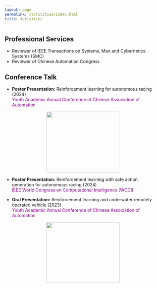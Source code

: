```yaml
---
layout: page
permalink: /activities/index.html
title: Activities
---
```


## Professional Services

- Reviewer of IEEE Transactions on Systems, Man and Cybernetics: Systems (SMC)
- Reviewer of Chinese Automation Congress

## Conference Talk

- **Poster Presentation:** Reinforcement learning for autonomous racing (2024)   
&zwnj;<font color='DarkMagenta'>Youth Academic Annual Conference of Chinese Association of Automation</font>   

<div style="text-align:center;">
  <img src="https://jcyang101.github.io/images/yac2024.jpg" width="235" height="196">
</div>  

- **Poster Presentation:** Reinforcement learning with safe action generation for autonomous racing (2024)   
&zwnj;<font color='DarkMagenta'>IEEE World Congress on Computational Intelligence (WCCI)</font>   

- **Oral Presentation:** Reinforcement learning and underwater remotely operated vehicle (2023)   
&zwnj;<font color='DarkMagenta'>Youth Academic Annual Conference of Chinese Association of Automation</font>   

<div style="text-align:center;">
  <img src="https://jcyang101.github.io/images/yac2023.jpg" width="237" height="196">
</div>  
  
